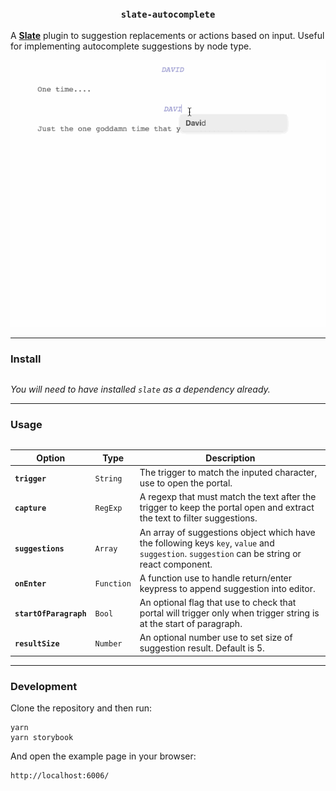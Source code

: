 
<h3 align="center"><code>slate-autocomplete</code></h3>

A [**Slate**](https://github.com/ianstormtaylor/slate) plugin to suggestion replacements or actions based on input. Useful for implementing autocomplete suggestions by node type.

<p align="center"><img src="./src/example/demo.gif"></p>

---

### Install

```

```

_You will need to have installed `slate` as a dependency already._

---

### Usage

```js

```

Option | Type | Description
--- | --- | ---
**`trigger`** | `String` | The trigger to match the inputed character, use to open the portal.
**`capture`** | `RegExp` | A regexp that must match the text after the trigger to keep the portal open and extract the text to filter suggestions.
**`suggestions`** | `Array` | An array of suggestions object which have the following keys `key`, `value` and `suggestion`. `suggestion` can be string or react component.
**`onEnter`** | `Function` | A function use to handle return/enter keypress to append suggestion into editor.
**`startOfParagraph`** | `Bool` | An optional flag that use to check that portal will trigger only when trigger string is at the start of paragraph.
**`resultSize`** | `Number` | An optional number use to set size of suggestion result. Default is 5.

---

### Development

Clone the repository and then run:

```
yarn
yarn storybook
```

And open the example page in your browser:

```
http://localhost:6006/
```